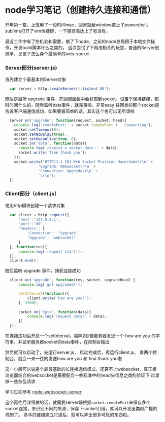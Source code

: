 # node学习笔记（创建持久连接和通信）

开年第一篇，上班用了一段时间mac，回家就给window装上了powershell，sublime打开了vim快捷键，一下感觉高达上了有没有。

最近工作中有了些机会和需要，搞了下node，之前的node总局限于本地文件操作，开发build脚本什么之类的，
这次尝试了下网络相关的玩意，普通的Server很简单，记录下怎么弄个最简单的web-socket


### Server部分(server.js)

首先建立个最基本的Server对象

```javascript
  var server = http.createServer().listen('80');
```

随后是监听 upgrade 事件，在回调函数中会获取到socket，设置下保持链接，超时时间什么的，随后监听data事件，就完事啦，非常easy
往回发的那个socket是告诉客户端通信成功，如果要最简单的话，其实这个也可以无所谓啦

```javascript
  server.on('upgrade', function(request, socket, head){
    console.log('remotePort:' + socket.remotePort + ' connecting');
    socket.setTimeout(0);
    socket.setNoDelay(true);
    socket.setKeepAlive(true, 0);
    socket.on('data', function(data){
      console.log('receive a socket data：' + data);
      socket.write('fine thank you');
    });
    socket.write('HTTP/1.1 101 Web Socket Protocol Handshake\r\n' +
               'Upgrade: WebSocket\r\n' +
               'Connection: Upgrade\r\n' +
               '\r\n');
  };
```

<!--more-->

### Client部分（client.js）

使用http模块创建一个请求对象

```javascript
  var client = http.request({
      'host':'127.0.0.1',
      'port':'80',
      'headers': {
          'Connection': 'Upgrade',
          'Upgrade': 'websocket'
      }
  }, function(res){
      console.log('request start');
  });
  client.end();
```  

随后监听 upgrade 事件，捕获连接成功

```javascript
  client.on('upgrade', function(res, socket, upgradeHead) {
      console.log('got upgraded!');

      setInterval(function(){
          client.write('how are you?');
      }, 2000);
  
      socket.on('data', function(data){
          console.log('request data:' + data);
      })
  });
```

在连接成功后开启一个setInterval，每隔2秒像服务器发送一个 how are you 的字符串，并监听服务器socket的data事件，在控制台输出

然后就可以启动了，先运行server.js， 启动完成后，再运行client.js，
看两个控制台，就会一来一往的发送how are you 和 find thank you啦

这一小段可以说是个最最基础的长连接通信模式，还算不上websocket，真正根浏览器结合的websocket是需要配合一些标准中的head头信息之类的验证下
过滤掉一些杂乱请求

学习过程参考 [node-websocket-server](https://github.com/miksago/node-websocket-server);

这个再往后详细做的话，就需要server端根据`socket.remotePort`来保存多个socket连接，来识别不同的来源，保存下socket引用，就可以开发出类似广播的机制了。
基本的链接建立打通后，就可以弄出很多可玩的东西啦。




